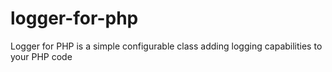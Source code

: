 # logger-for-php
Logger for PHP is a simple configurable class adding logging capabilities to your PHP code
